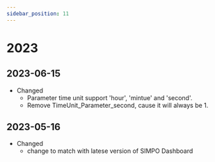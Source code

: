 ```yaml
---
sidebar_position: 11
---
```


# 2023


## 2023-06-15
- Changed
  - Parameter time unit support 'hour', 'mintue' and 'second'.
  - Remove TimeUnit_Parameter_second, cause it will always be 1.


## 2023-05-16
- Changed
  - change to match with latese version of SIMPO Dashboard


